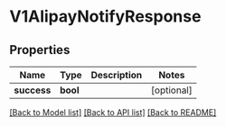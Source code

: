 # V1AlipayNotifyResponse

## Properties
Name | Type | Description | Notes
------------ | ------------- | ------------- | -------------
**success** | **bool** |  | [optional] 

[[Back to Model list]](../../README.md#documentation-for-models) [[Back to API list]](../../README.md#documentation-for-api-endpoints) [[Back to README]](../../README.md)


